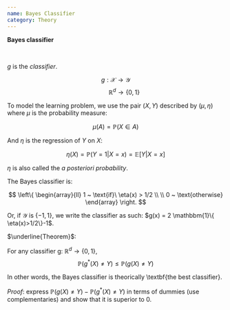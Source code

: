 ```yaml
---
name: Bayes Classifier
category: Theory
---
```


$\textbf{Bayes classifier}$

<br>

$g$ is the *classifier*.

$$g: \mathcal{X} \to \mathcal{Y}$$
$$~~~~~~~~~~\mathbb{R}^d \to \{0,1\}$$

To model the learning problem, we use the pair $(X,Y)$ described by $(\mu, \eta)$ where $\mu$ is the probability measure:

$$\mu(A) = \mathbb{P}(X \in A)$$

And $\eta$ is the regression of $Y$ on $X$:

$$\eta(X) = \mathbb{P}(Y=1 | X=x) = \mathbb{E}[Y | X=x]$$

$\eta$ is also called the *a posteriori probability*.

The Bayes classifier is:

$$
\left\{
    \begin{array}{ll}
        1 ~ \text{if}\ \eta(x) > 1/2 \\ \\
        0 ~ \text{otherwise}
    \end{array}
\right.
$$

Or, if $\mathcal{Y}$ is $\{-1,1\}$, we write the classifier as such: $g(x) = 2 \mathbbm{1}\{ \eta(x)>1/2\}-1$.

$\underline{Theorem}$:

For any classifier g: $\mathbb{R}^d \to \{0,1\}$,
$$\mathbb{P}(g^*(X) \neq Y) \le \mathbb{P}(g(X) \neq Y)$$

In other words, the Bayes classifier is theorically \textbf{the best classifier}.

*Proof*: express $\mathbb{P}(g(X) \neq Y) - \mathbb{P}(g^*(X) \neq Y)$ in terms of dummies (use complementaries) and show that it is superior to 0.